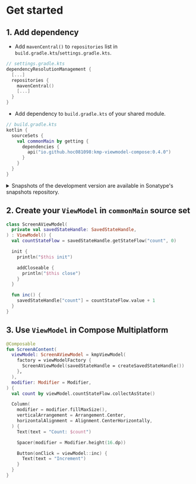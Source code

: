 # Get started

## 1. Add dependency

- Add `mavenCentral()` to `repositories` list in `build.gradle.kts`/`settings.gradle.kts`.

```kotlin
// settings.gradle.kts
dependencyResolutionManagement {
  [...]
  repositories {
    mavenCentral()
    [...]
  }
}
```

- Add dependency to `build.gradle.kts` of your shared module.

```kotlin
// build.gradle.kts
kotlin {
  sourceSets {
    val commonMain by getting {
      dependencies {
        api("io.github.hoc081098:kmp-viewmodel-compose:0.4.0")
      }
    }
  }
}
```

<details>
<summary>Snapshots of the development version are available in Sonatype's snapshots repository.</summary>
<p>

```kotlin
// settings.gradle.kts
dependencyResolutionManagement {
  repositoriesMode.set(RepositoriesMode.PREFER_PROJECT)
  repositories {
    maven(url = "https://s01.oss.sonatype.org/content/repositories/snapshots/")
    [...]
  }
}

// build.gradle.kts
dependencies {
  api("io.github.hoc081098:kmp-viewmodel-compose:0.4.1-SNAPSHOT")
}
```

</p>
</details>

## 2. Create your `ViewModel` in `commonMain` source set

```kotlin
class ScreenAViewModel(
  private val savedStateHandle: SavedStateHandle,
) : ViewModel() {
  val countStateFlow = savedStateHandle.getStateFlow("count", 0)

  init {
    println("$this init")

    addCloseable {
      println("$this close")
    }
  }

  fun inc() {
    savedStateHandle["count"] = countStateFlow.value + 1
  }
}
```

## 3. Use `ViewModel` in Compose Multiplatform

```kotlin
@Composable
fun ScreenAContent(
  viewModel: ScreenAViewModel = kmpViewModel(
    factory = viewModelFactory {
      ScreenAViewModel(savedStateHandle = createSavedStateHandle())
    },
  ),
  modifier: Modifier = Modifier,
) {
  val count by viewModel.countStateFlow.collectAsState()

  Column(
    modifier = modifier.fillMaxSize(),
    verticalArrangement = Arrangement.Center,
    horizontalAlignment = Alignment.CenterHorizontally,
  ) {
    Text(text = "Count: $count")

    Spacer(modifier = Modifier.height(16.dp))

    Button(onClick = viewModel::inc) {
      Text(text = "Increment")
    }
  }
}
```

